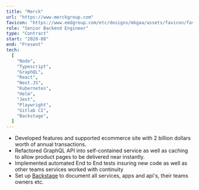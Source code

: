 ```yaml
---
title: "Merck"
url: "https://www.merckgroup.com"
favicon: "https://www.emdgroup.com/etc/designs/mkgaa/assets/favicon/favicon.ico"
role: "Senior Backend Engineer"
type: "Contract"
start: "2020-08"
end: "Present"
tech:
  [
    "Node",
    "Typescript",
    "GraphQL",
    "React",
    "Next.JS",
    "Kubernetes",
    "Helm",
    "Jest",
    "Playwright",
    "Gitlab CI",
    "Backstage",
  ]
---
```


- Developed features and supported ecommerce site with 2 billion dollars worth
  of annual transactions.
- Refactored GraphQL API into self-contained service as well as caching to allow
  product pages to be delivered near instantly.
- Implemented automated End to End tests insuring new code as well as other
  teams services worked with continuity
- Set up [Backstage](https://backstage.io/) to document all services, apps and
  api's, their teams owners etc.

